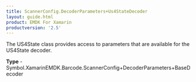 ```yaml
---
title: ScannerConfig.DecoderParameters+Us4StateDecoder
layout: guide.html
product: EMDK For Xamarin 
productversion: '2.5' 
---
```

The US4State class provides access to parameters that are available for the US4State decoder.

**Type** - Symbol.XamarinEMDK.Barcode.ScannerConfig+DecoderParameters+BaseDecoder


